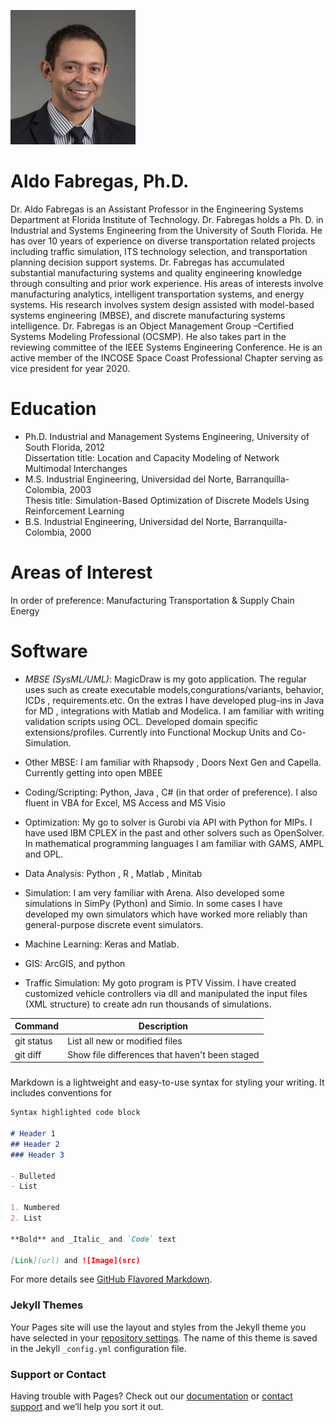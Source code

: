<img src="AF_pic.jpg" alt="afabregas" width="200"/> <br>

# Aldo Fabregas, Ph.D.
Dr. Aldo Fabregas is an Assistant Professor in the Engineering Systems Department at Florida Institute of Technology. Dr. Fabregas holds a Ph. D. in Industrial and Systems Engineering from the University of South Florida. He has over 10 years of experience on diverse transportation related projects including traffic simulation, ITS technology selection, and transportation planning decision support systems. Dr. Fabregas has accumulated substantial manufacturing systems and quality engineering knowledge through consulting and prior work experience. His areas of interests involve manufacturing analytics, intelligent transportation systems, and energy systems. His research involves system design assisted with model-based systems engineering (MBSE), and discrete manufacturing systems intelligence. Dr. Fabregas is an Object Management Group –Certified Systems Modeling Professional (OCSMP). He also takes part in the reviewing committee of the IEEE Systems Engineering Conference. He is an active member of the INCOSE Space Coast Professional Chapter serving as vice president for year 2020.

# Education
* Ph.D. Industrial and Management Systems Engineering, University of South Florida, 2012<br>
  Dissertation title: Location and Capacity Modeling of Network Multimodal Interchanges<br>
* M.S. Industrial Engineering, Universidad del Norte, Barranquilla-Colombia, 2003 <br>
  Thesis title: Simulation-Based Optimization of Discrete Models Using Reinforcement Learning <br>
* B.S. Industrial Engineering, Universidad del Norte, Barranquilla-Colombia, 2000 <br>

# Areas of Interest
In order of preference:
Manufacturing
Transportation & Supply Chain
Energy



# Software
* *MBSE (SysML/UML)*: MagicDraw is my goto application. The regular uses such as create executable models,congurations/variants, behavior, ICDs , requirements.etc. On the extras I  have developed plug-ins in Java for MD , integrations with Matlab and Modelica. I am familiar with writing validation scripts using OCL. Developed domain specific extensions/profiles.  Currently into Functional Mockup Units and Co-Simulation.
* Other MBSE: I am familiar with Rhapsody , Doors Next Gen and Capella. Currently getting into open MBEE
* Coding/Scripting: Python, Java , C# (in that order of preference). I also fluent in VBA for Excel, MS Access and MS Visio

* Optimization: My go to solver is Gurobi via API with Python for MIPs. I have used IBM CPLEX in the past and other solvers such as OpenSolver. In mathematical programming languages I am familiar with GAMS, AMPL and OPL.
* Data Analysis: Python , R , Matlab , Minitab
* Simulation: I am very familiar with Arena. Also developed some simulations in SimPy (Python) and Simio. In some cases I have developed my own simulators which have worked more reliably than general-purpose discrete event simulators.
* Machine Learning: Keras and Matlab. 

* GIS: ArcGIS, and python

* Traffic Simulation: My goto  program is PTV Vissim. I have created customized vehicle controllers via dll and manipulated the input files (XML structure) to create adn run thousands of simulations.

| Command | Description |
| --- | --- |
| git status | List all new or modified files |
| git diff | Show file differences that haven't been staged |


###
Markdown is a lightweight and easy-to-use syntax for styling your writing. It includes conventions for

```markdown
Syntax highlighted code block

# Header 1
## Header 2
### Header 3

- Bulleted
- List

1. Numbered
2. List

**Bold** and _Italic_ and `Code` text

[Link](url) and ![Image](src)
```

For more details see [GitHub Flavored Markdown](https://guides.github.com/features/mastering-markdown/).

### Jekyll Themes

Your Pages site will use the layout and styles from the Jekyll theme you have selected in your [repository settings](https://github.com/a-fabregas/Aldo-Fabregas/settings). The name of this theme is saved in the Jekyll `_config.yml` configuration file.

### Support or Contact

Having trouble with Pages? Check out our [documentation](https://docs.github.com/categories/github-pages-basics/) or [contact support](https://github.com/contact) and we’ll help you sort it out.
